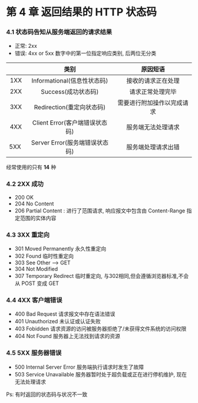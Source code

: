 # 第 4 章 返回结果的 HTTP 状态码
### 4.1 状态码告知从服务端返回的请求结果
- 正常: 2xx
- 错误: 4xx or 5xx
数字中的第一位指定响应类别, 后两位无分类
 


|  | 类别 | 原因短语 |
| :-: | :-: | :-: |
| 1XX  | Informational(信息性状态码) | 接收的请求正在处理 |
| 2XX | Success(成功状态码) | 请求正常处理完毕  |
| 3XX | Redirection(重定向状态码) | 需要进行附加操作以完成请求 |
| 4XX | Client Error(客户端错误状态码) | 服务端无法处理请求 |
| 5XX  | Server Error(服务端错误状态码) | 服务端处理请求出错 |

经常使用的只有 **14** 种

### 4.2 2XX 成功
- 200 OK
- 204 No Content
- 206 Partial Content : 进行了范围请求, 响应报文中包含由 Content-Range 指定范围的实体内容

### 4.3 3XX 重定向
- 301 Moved Permanently 永久性重定向
- 302 Found 临时性重定向 
- 303 See Other  --> GET
- 304 Not Modified
- 307 Temporary Redirect 临时重定向, 与302相同,但会遵循浏览器标准,不会从 POST 变成 GET

### 4.4 4XX 客户端错误
- 400 Bad Request 请求报文中存在语法错误
- 401 Unauthorized 未认证或认证失败
- 403 Fobidden 请求资源的访问被服务器拒绝了/未获得文件系统的访问权限
- 404 Not Found 服务器上无法找到请求的资源

### 4.5 5XX 服务器错误
- 500 Internal Server Error 服务端执行请求时发生了故障
- 503 Service Unavailable  服务器暂时处于超负载或正在进行停机维护, 现在无法处理请求 

Ps: 有时返回的状态码与状况不一致


